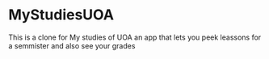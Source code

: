 # MyStudiesUOA


This is a clone for My studies of UOA an app that lets you peek leassons for a semmister and also see your grades
